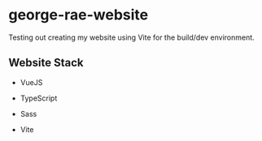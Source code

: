 # george-rae-website

Testing out creating my website using Vite for the build/dev environment.
## Website Stack
- VueJS
- TypeScript
- Sass

- Vite

